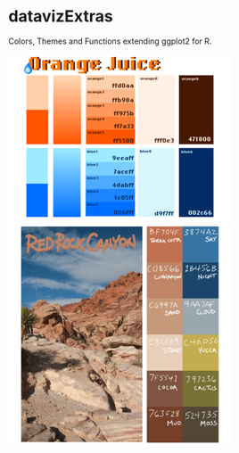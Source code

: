 # datavizExtras
Colors, Themes and Functions extending ggplot2 for R.

<img src="orangeJuiceColors.png" width="400">

<img src="RedRockCanyonColors.png" width="400">
